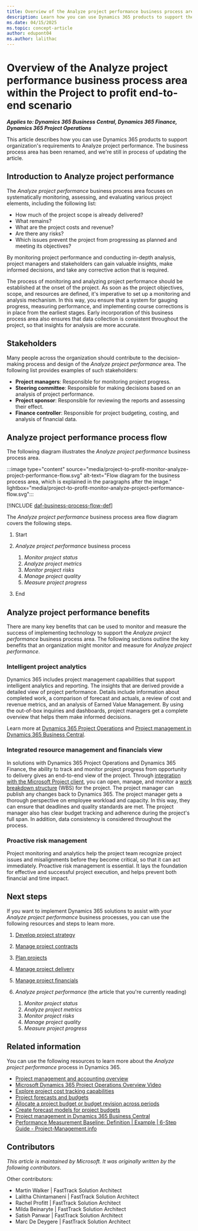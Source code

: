 ```yaml
---
title: Overview of the Analyze project performance business process area
description: Learn how you can use Dynamics 365 products to support the organization's business processes for monitoring and analyzing project performance.
ms.date: 04/15/2025
ms.topic: concept-article
author: edupont04
ms.author: lalithac
---
```


# Overview of the Analyze project performance business process area within the Project to profit end-to-end scenario

***Applies to: Dynamics 365 Business Central, Dynamics 365 Finance, Dynamics 365 Project Operations***

This article describes how you can use Dynamics 365 products to support organization's requirements to Analyze project performance. The business process area has been renamed, and we're still in process of updating the article.

## Introduction to Analyze project performance

The *Analyze project performance* business process area focuses on systematically monitoring, assessing, and evaluating various project elements, including the following list:

- How much of the project scope is already delivered?
- What remains?
- What are the project costs and revenue?
- Are there any risks?
- Which issues prevent the project from progressing as planned and meeting its objectives?

By monitoring project performance and conducting in-depth analysis, project managers and stakeholders can gain valuable insights, make informed decisions, and take any corrective action that is required.

The process of monitoring and analyzing project performance should be established at the onset of the project. As soon as the project objectives, scope, and resources are defined, it's imperative to set up a monitoring and analysis mechanism. In this way, you ensure that a system for gauging progress, measuring performance, and implementing course corrections is in place from the earliest stages. Early incorporation of this business process area also ensures that data collection is consistent throughout the project, so that insights for analysis are more accurate.

## Stakeholders

Many people across the organization should contribute to the decision-making process and design of the *Analyze project performance* area. The following list provides examples of such stakeholders:

- **Project managers**: Responsible for monitoring project progress.
- **Steering committee**: Responsible for making decisions based on an analysis of project performance.
- **Project sponsor**: Responsible for reviewing the reports and assessing their effect.
- **Finance controller**: Responsible for project budgeting, costing, and analysis of financial data.

## Analyze project performance process flow 

The following diagram illustrates the *Analyze project performance* business process area.

:::image type="content" source="media/project-to-profit-monitor-analyze-project-performance-flow.svg" alt-text="Flow diagram for the business process area, which is explained in the paragraphs after the image." lightbox="media/project-to-profit-monitor-analyze-project-performance-flow.svg":::

[!INCLUDE [daf-business-process-flow-def](~/../shared-content/shared/guidance-includes/daf-business-process-flow-def.md)]

The *Analyze project performance* business process area flow diagram covers the following steps.

1. Start
2. *Analyze project performance* business process

   1. *Monitor project status*  
   2. *Analyze project metrics*
   3. *Monitor project risks*
   4. *Manage project quality*
   5. *Measure project progress*

3. End

## Analyze project performance benefits

There are many key benefits that can be used to monitor and measure the success of implementing technology to support the *Analyze project performance* business process area. The following sections outline the key benefits that an organization might monitor and measure for *Analyze project performance*. 

### Intelligent project analytics

Dynamics 365 includes project management capabilities that support intelligent analytics and reporting. The insights that are derived provide a detailed view of project performance. Details include information about completed work, a comparison of forecast and actuals, a review of cost and revenue metrics, and an analysis of Earned Value Management. By using the out-of-box inquiries and dashboards, project managers get a complete overview that helps them make informed decisions.

Learn more at [Dynamics 365 Project Operations](/dynamics365/project-operations/) and [Project management in Dynamics 365 Business Central](/dynamics365/business-central/projects-manage-projects).

### Integrated resource management and financials view

In solutions with Dynamics 365 Project Operations and Dynamics 365 Finance, the ability to track and monitor project progress from opportunity to delivery gives an end-to-end view of the project. Through [integration with the Microsoft Project client](/dynamics365/project-operations/prod-pma/project-integration), you can open, manage, and monitor a [work breakdown structure](/dynamics365/project-operations/prod-pma/work-breakdown-structures) (WBS) for the project. The project manager can publish any changes back to Dynamics 365. The project manager gets a thorough perspective on employee workload and capacity. In this way, they can ensure that deadlines and quality standards are met. The project manager also has clear budget tracking and adherence during the project's full span. In addition, data consistency is considered throughout the process.

### Proactive risk management

Project monitoring and analytics help the project team recognize project issues and misalignments before they become critical, so that it can act immediately. Proactive risk management is essential. It lays the foundation for effective and successful project execution, and helps prevent both financial and time impact.

## Next steps

If you want to implement Dynamics 365 solutions to assist with your *Analyze project performance* business processes, you can use the following resources and steps to learn more.

1. [Develop project strategy](project-to-profit-develop-project-strategy-overview.md)  
1. [Manage project contracts](project-to-profit-manage-project-contracts-overview.md)
1. [Plan projects](project-to-profit-manage-project-scope-schedule-overview.md)  
1. [Manage project delivery](project-to-profit-deliver-project-work.md)
1. [Manage project financials](project-to-profit-manage-project-financials-overview.md)  
1. *Analyze project performance* (the article that you're currently reading)  

    1. *Monitor project status*  
    1. *Analyze project metrics*  
    1. *Monitor project risks*  
    1. *Manage project quality*  
    1. *Measure project progress*  

## Related information

You can use the following resources to learn more about the *Analyze project performance* process in Dynamics 365.

- [Project management and accounting overview](/dynamics365/project-operations/prod-pma/overview-project-management-accounting#analyze-the-project)
- [Microsoft Dynamics 365 Project Operations Overview Video](https://community.dynamics.com/videos/post/?postid=86ea94cd-2914-ee11-8f6e-00224827eb85)
- [Explore project cost tracking capabilities](/training/modules/explore-project-planning-execution-capabilities/6-explore-project-cost-tracking-capabilities)
- [Project forecasts and budgets](/dynamics365/project-operations/prod-pma/project-forecasts-budgets)
- [Allocate a project budget or budget revision across periods](/dynamics365/project-operations/prod-pma/tasks/allocate-project)
- [Create forecast models for project budgets](/dynamics365/project-operations/prod-pma/create-forecast-models-project-budgets)
- [Project management in Dynamics 365 Business Central](/dynamics365/business-central/projects-manage-projects)
- [Performance Measurement Baseline: Definition \| Example \| 6-Step Guide - Project-Management.info](https://project-management.info/performance-measurement-baseline/)
<!-- 
## Tags

*Stakeholders:* Project Managers, steering committee, Project sponsor, Finance controller

*Products:* Dynamics 365 Business Central, Dynamics 365 Finance, Dynamics 365 Project Operations -->

## Contributors

*This article is maintained by Microsoft. It was originally written by the following contributors.*

Other contributors:

- Martin Walker \| FastTrack Solution Architect
- Lalitha Chintamaneni \| FastTrack Solution Architect
- Rachel Profitt \| FastTrack Solution Architect
- Milda Beinaryte \| FastTrack Solution Architect
- Satish Panwar \| FastTrack Solution Architect
- Marc De Deygere \| FastTrack Solution Architect
